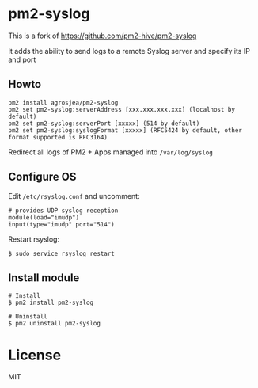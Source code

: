 # pm2-syslog

This is a fork of https://github.com/pm2-hive/pm2-syslog

It adds the ability to send logs to a remote Syslog server and specify its IP and port

## Howto

```
pm2 install agrosjea/pm2-syslog
pm2 set pm2-syslog:serverAddress [xxx.xxx.xxx.xxx] (localhost by default)
pm2 set pm2-syslog:serverPort [xxxxx] (514 by default)
pm2 set pm2-syslog:syslogFormat [xxxxx] (RFC5424 by default, other format supported is RFC3164)
```

Redirect all logs of PM2 + Apps managed into `/var/log/syslog`

## Configure OS

Edit `/etc/rsyslog.conf` and uncomment:

```
# provides UDP syslog reception
module(load="imudp")
input(type="imudp" port="514")
```

Restart rsyslog:

```
$ sudo service rsyslog restart
```

## Install module

```
# Install
$ pm2 install pm2-syslog

# Uninstall
$ pm2 uninstall pm2-syslog
```

# License

MIT
